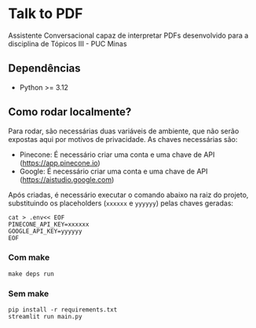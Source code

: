 # Talk to PDF

Assistente Conversacional capaz de interpretar PDFs desenvolvido para a disciplina de Tópicos III - PUC Minas

## Dependências

- Python >= 3.12

## Como rodar localmente?

Para rodar, são necessárias duas variáveis de ambiente, que não serão expostas aqui por motivos de privacidade. As chaves necessárias são:
- Pinecone: É necessário criar uma conta e uma chave de API (https://app.pinecone.io)
- Google: É necessário criar uma conta e uma chave de API (https://aistudio.google.com)

Após criadas, é necessário executar o comando abaixo na raiz do projeto, substituindo os placeholders (`xxxxxx` e `yyyyyy`) pelas chaves geradas:
```
cat > .env<< EOF
PINECONE_API_KEY=xxxxxx
GOOGLE_API_KEY=yyyyyy
EOF
```

### Com make

`make deps run`

### Sem make

```
pip install -r requirements.txt
streamlit run main.py
```
